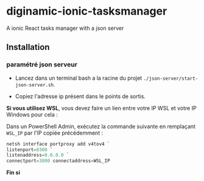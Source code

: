 # diginamic-ionic-tasksmanager

A ionic React tasks manager with a json server

## Installation

### paramétré json serveur

* Lancez dans un terminal bash a la racine du projet `./json-server/start-json-server.sh`.

* Copiez l'adresse ip présent dans le points de sortis.

**Si vous utilisez WSL**, vous devez faire un lien entre votre IP WSL et votre IP Windows pour cela :

 Dans un PowerShell Admin, exécutez la commande suivante en remplaçant `WSL_IP` par l'IP copiée précédemment :

```powershell
netsh interface portproxy add v4tov4 `
listenport=8300 `
listenaddress=0.0.0.0 `
connectport=3000 connectaddress=WSL_IP
```

**Fin si**
